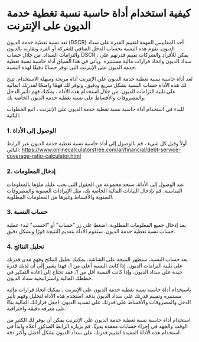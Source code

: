 كيفية استخدام أداة حاسبة نسبة تغطية خدمة الديون على الإنترنت
============================================================

 تعد نسبة تغطية خدمة الديون (DSCR) أحد المقاييس المهمة لتقييم القدرة على سداد الديون. تقوم هذه النسبة بحساب الدخل الصافي للشركة أو الفرد وتقارنه بالديون والتزامات السداد. من خلال حساب DSCR ، يمكن للأفراد والشركات تقييم قدرتهم على سداد الديون واتخاذ قرارات مالية مستنيرة. ويأتي في هذا السياق أداة حاسبة نسبة تغطية خدمة الديون على الإنترنت التي توفر حسابًا دقيقًا لهذه النسبة.

تُعد أداة حاسبة نسبة تغطية خدمة الديون على الإنترنت أداة مريحة وسهلة الاستخدام. تتيح لك هذه الأداة حساب النسبة بشكل سريع ودقيق، وتوفر لك فهمًا واضحًا لقدرتك المالية على تلبية التزامات الديون. من خلال استخدام هذه الأداة ، يمكنك فهم تأثير الدخل والمصروفات والأقساط على نسبة تغطية خدمة الديون الخاصة بك.

للبدء في استخدام أداة حاسبة نسبة تغطية خدمة الديون على الإنترنت ، اتبع الخطوات التالية:

### 1. الوصول إلى الأداة

أولاً وقبل كل شيء ، قم بالوصول إلى أداة حاسبة نسبة تغطية خدمة الديون عبر الرابط التالي: <https://www.onlinecalculatorsfree.com/ar/financial/debt-service-coverage-ratio-calculator.html>

### 2. إدخال المعلومات

عند الوصول إلى الأداة، ستجد مجموعة من الحقول التي يجب عليك ملؤها بالمعلومات المناسبة. قم بإدخال البيانات المالية الخاصة بك، مثل الإيرادات السنوية والمصروفات السنوية والأقساط وغيرها من المعلومات المطلوبة.

### 3. حساب النسبة

بعد إدخال جميع المعلومات المطلوبة، اضغط على زر "حساب" أو "احسب" لبدء عملية حساب نسبة تغطية خدمة الديون. ستقوم الأداة بتقديم النتيجة فورًا وبشكل دقيق.

### 4. تحليل النتائج

بعد حساب النسبة، ستظهر النتيجة على الشاشة. يمكنك تحليل النتائج وفهم مدى قدرتك على تلبية التزامات الديون. إذا كانت النسبة أعلى من 1، فهذا يشير إلى أن لديك قدرة جيدة على سداد الديون. وإذا كانت النسبة أقل من 1، فقد تحتاج إلى إعادة التفكير في خططك المالية واستراتيجية سداد الديون.

باستخدام أداة حاسبة نسبة تغطية خدمة الديون على الإنترنت ، يمكنك اتخاذ قرارات مالية مستنيرة وتقييم قدرتك على سداد الديون بدقة. استخدم هذه الأداة لتحليل وفهم تأثير الدخل والمصروفات والأقساط على قدرتك على تسديد الديون. اجعل قراراتك المالية بناءً على معرفة دقيقة واحترافية.

استخدام أداة حاسبة نسبة تغطية خدمة الديون على الإنترنت يمكن أن يوفر لك الكثير من الوقت والجهد في إجراء حسابات معقدة يدويًا. قم بزيارة الرابط المذكور أعلاه وابدأ في استخدام هذه الأداة المفيدة لتقييم قدرتك على سداد الديون بشكل أفضل وأكثر دقة.